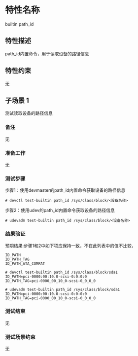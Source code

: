 # 特性名称

builtin path_id

## 特性描述

path_id内置命令，用于读取设备的路径信息

## 特性约束

无

## 子场景 1

测试读取设备的路径信息

### 备注

无

### 准备工作

无

### 测试步骤

步骤1：使用devmaster的path_id内置命令获取设备的路径信息
```
# devctl test-builtin path_id /sys/class/block/<设备名称>
```

步骤2：使用udev的path_id内置命令获取设备的路径信息
```
# udevadm test-builtin path_id /sys/class/block/<设备名称>
```

### 结果验证

预期结果:步骤1和2中如下项应保持一致，不在此列表中的值不比较，
```
ID_PATH
ID_PATH_TAG
ID_PATH_ATA_COMPAT
```

```
# devctl test-builtin path_id /sys/class/block/sda1
ID_PATH=pci-0000:00:10.0-scsi-0:0:0:0
ID_PATH_TAG=pci-0000_00_10_0-scsi-0_0_0_0

# udevadm test-builtin path_id /sys/class/block/sda1
ID_PATH=pci-0000:00:10.0-scsi-0:0:0:0
ID_PATH_TAG=pci-0000_00_10_0-scsi-0_0_0_0
```

### 测试结束

无

### 测试场景约束

无

